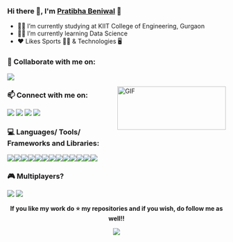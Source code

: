 ### Hi there 👋, I'm [Pratibha Beniwal](https://github.com/PratibhaBeniwal) :woman:


- :woman_student: I’m currently studying at KIIT College of Engineering, Gurgaon
- :woman_technologist: I’m currently learning Data Science  
- :heart: Likes Sports :biking_woman:  & Technologies :desktop_computer:


### 👯 Collaborate with me on: 
[<img src="https://www.vectorlogo.zone/logos/kaggle/kaggle-ar21.svg">](https://www.kaggle.com/pratibhabeniwal)

<img align="right" alt="GIF" src="https://github.com/PratibhaBeniwal/PratibhaBeniwal/code.gif?raw=true" width="250" height="100" />



### 📫 Connect with me on: 
[<img src="https://www.vectorlogo.zone/logos/linkedin/linkedin-ar21.svg">](https://www.linkedin.com/in/pratibhabeniwal) [<img src="https://www.vectorlogo.zone/logos/twitter/twitter-ar21.svg">](https://twitter.com/PratibhaBeniwal3) [<img src="https://www.vectorlogo.zone/logos/instagram/instagram-ar21.svg">](https://www.instagram.com/pratibhabeniwal.2601/) 
[<img src="https://www.vectorlogo.zone/logos/facebook/facebook-ar21.svg">](https://www.facebook.com/Pratibhabeniwal) 


### 💻 Languages/ Tools/ Frameworks and Libraries:
<img src = "https://www.vectorlogo.zone/logos/python/python-ar21.svg"><img src = "https://www.vectorlogo.zone/logos/ibm_cloud/ibm_cloud-ar21.svg"><img src = "https://www.vectorlogo.zone/logos/atom_io/atom_io-ar21.svg"><img src = "https://www.vectorlogo.zone/logos/w3_html5/w3_html5-ar21.svg"><img src = "https://www.vectorlogo.zone/logos/javascript/javascript-ar21.svg"><img src = "https://www.vectorlogo.zone/logos/git-scm/git-scm-ar21.svg"><img src = "https://www.vectorlogo.zone/logos/adobe_illustrator/adobe_illustrator-ar21.svg"><img src = "https://www.vectorlogo.zone/logos/jupyter/jupyter-ar21.svg"><img src="https://www.vectorlogo.zone/logos/numpy/numpy-ar21.svg"><img src = "https://www.vectorlogo.zone/logos/nodejs/nodejs-ar21.svg"><img src = "https://www.vectorlogo.zone/logos/expressjs/expressjs-ar21.svg"><img src = "https://www.vectorlogo.zone/logos/mysql/mysql-ar21.svg"><img src = "https://www.vectorlogo.zone/logos/github/github-ar21.svg">


### 🎮 Multiplayers?
[<img src="https://www.vectorlogo.zone/logos/steampowered/steampowered-ar21.svg">](https://steamcommunity.com/profiles/76561198840742986/) [<img src="https://www.vectorlogo.zone/logos/xbox/xbox-ar21.svg">](https://account.xbox.com/en-in/Profile?xr=socialtwistnav)


<div align="center">


**If you like my work do :star: my repositories and if you wish, do follow me as well!!**


![](https://komarev.com/ghpvc/?username=gauravbisht005&color=brightgreen)
 
</div>

